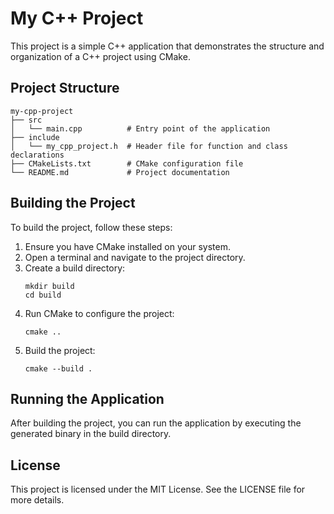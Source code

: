 # My C++ Project

This project is a simple C++ application that demonstrates the structure and organization of a C++ project using CMake.

## Project Structure

```
my-cpp-project
├── src
│   └── main.cpp          # Entry point of the application
├── include
│   └── my_cpp_project.h  # Header file for function and class declarations
├── CMakeLists.txt        # CMake configuration file
└── README.md             # Project documentation
```

## Building the Project

To build the project, follow these steps:

1. Ensure you have CMake installed on your system.
2. Open a terminal and navigate to the project directory.
3. Create a build directory:
   ```
   mkdir build
   cd build
   ```
4. Run CMake to configure the project:
   ```
   cmake ..
   ```
5. Build the project:
   ```
   cmake --build .
   ```

## Running the Application

After building the project, you can run the application by executing the generated binary in the build directory.

## License

This project is licensed under the MIT License. See the LICENSE file for more details.